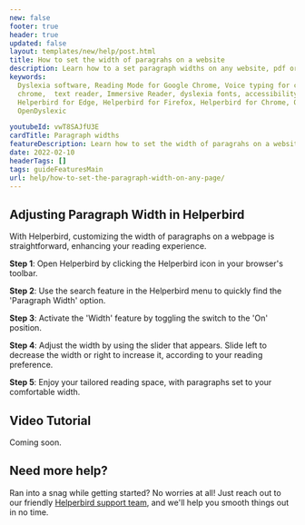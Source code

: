 ```yaml
---
new: false
footer: true
header: true
updated: false
layout: templates/new/help/post.html
title: How to set the width of paragrahs on a website
description: Learn how to a set paragraph widths on any website, pdf or app.
keywords:
  Dyslexia software, Reading Mode for Google Chrome, Voice typing for chrome, Text to speech for
  chrome,  text reader, Immersive Reader, dyslexia fonts, accessibility software, dyslexia software,
  Helperbird for Edge, Helperbird for Firefox, Helperbird for Chrome, Opendyslexic for Chrome,
  OpenDyslexic

youtubeId: vwT8SAJfU3E
cardTitle: Paragraph widths
featureDescription: Learn how to set the width of paragrahs on a website
date: 2022-02-10
headerTags: []
tags: guideFeaturesMain
url: help/how-to-set-the-paragraph-width-on-any-page/
---
```



## Adjusting Paragraph Width in Helperbird

With Helperbird, customizing the width of paragraphs on a webpage is straightforward, enhancing your reading experience.

**Step 1**: Open Helperbird by clicking the Helperbird icon in your browser's toolbar.

**Step 2**: Use the search feature in the Helperbird menu to quickly find the 'Paragraph Width' option.

**Step 3**: Activate the 'Width' feature by toggling the switch to the 'On' position.

**Step 4**: Adjust the width by using the slider that appears. Slide left to decrease the width or right to increase it, according to your reading preference.

**Step 5**: Enjoy your tailored reading space, with paragraphs set to your comfortable width.

## Video Tutorial

Coming soon.



## Need more help?

Ran into a snag while getting started? No worries at all! Just reach out to our friendly [Helperbird support team](/support/), and we'll help you smooth things out in no time.

